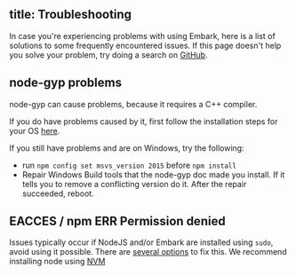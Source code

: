 title: Troubleshooting
---
In case you're experiencing problems with using Embark, here is a list of solutions to some frequently encountered issues. If this page doesn't help you solve your problem, try doing a search on [GitHub](https://github.com/embark-framework/embark/issues).

## node-gyp problems
node-gyp can cause problems, because it requires a C++ compiler.

If you do have problems caused by it, first follow the installation steps for your OS [here](https://github.com/nodejs/node-gyp#installation).

If you still have problems and are on Windows, try the following:
- run `npm config set msvs_version 2015` before `npm install`
- Repair Windows Build tools that the node-gyp doc made you install. If it tells you to remove a conflicting version do it. After the repair succeeded, reboot.

## EACCES / npm ERR Permission denied

Issues typically occur if NodeJS and/or Embark are installed using `sudo`, avoid using it possible.
There are [several options](https://docs.npmjs.com/getting-started/fixing-npm-permissions) to fix this. We recommend installing node using [NVM](https://github.com/creationix/nvm/blob/master/README.md)

